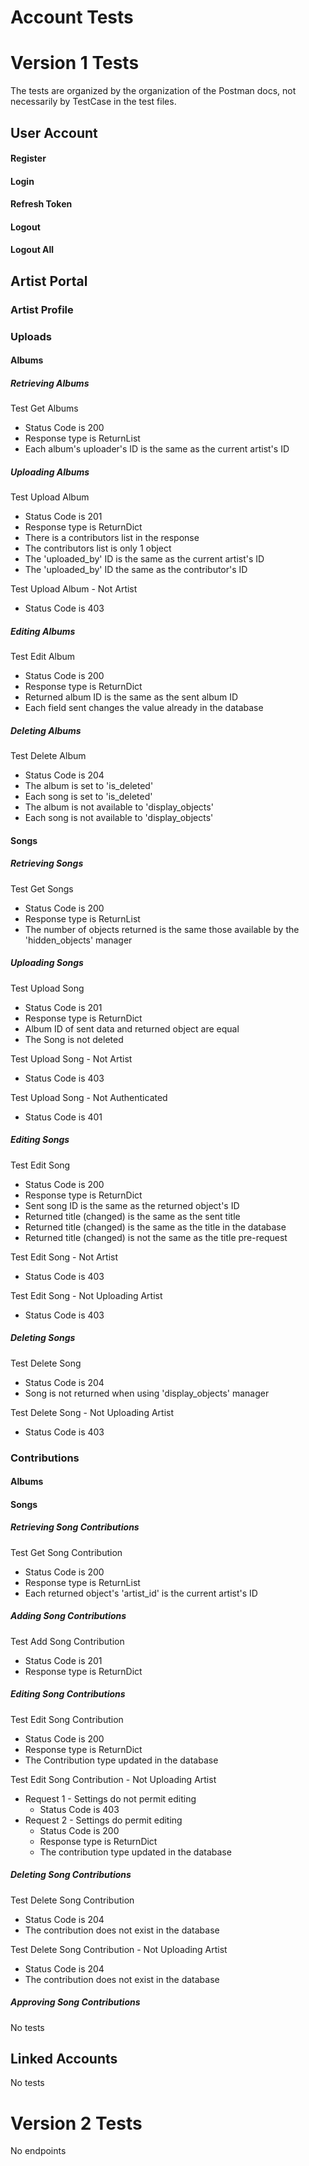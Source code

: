 # Account Tests

# Version 1 Tests

The tests are organized by the organization of the Postman docs, not necessarily by TestCase in the test files.

## User Account

#### Register

#### Login

#### Refresh Token

#### Logout

#### Logout All

## Artist Portal

### Artist Profile

### Uploads

#### Albums

##### Retrieving Albums

Test Get Albums
- Status Code is 200
- Response type is ReturnList
- Each album's uploader's ID is the same as the current artist's ID

##### Uploading Albums

Test Upload Album
- Status Code is 201
- Response type is ReturnDict
- There is a contributors list in the response
- The contributors list is only 1 object
- The 'uploaded_by' ID is the same as the current artist's ID
- The 'uploaded_by' ID the same as the contributor's ID

Test Upload Album - Not Artist
- Status Code is 403

##### Editing Albums

Test Edit Album
- Status Code is 200
- Response type is ReturnDict
- Returned album ID is the same as the sent album ID
- Each field sent changes the value already in the database

##### Deleting Albums

Test Delete Album
- Status Code is 204
- The album is set to 'is_deleted'
- Each song is set to 'is_deleted'
- The album is not available to 'display_objects'
- Each song is not available to 'display_objects'

#### Songs

##### Retrieving Songs

Test Get Songs
- Status Code is 200
- Response type is ReturnList
- The number of objects returned is the same those available by the 'hidden_objects' manager

##### Uploading Songs

Test Upload Song
- Status Code is 201
- Response type is ReturnDict
- Album ID of sent data and returned object are equal
- The Song is not deleted

Test Upload Song - Not Artist
- Status Code is 403

Test Upload Song - Not Authenticated
- Status Code is 401

##### Editing Songs

Test Edit Song
- Status Code is 200
- Response type is ReturnDict
- Sent song ID is the same as the returned object's ID
- Returned title (changed) is the same as the sent title
- Returned title (changed) is the same as the title in the database
- Returned title (changed) is not the same as the title pre-request

Test Edit Song - Not Artist
- Status Code is 403

Test Edit Song - Not Uploading Artist
- Status Code is 403

##### Deleting Songs

Test Delete Song
- Status Code is 204
- Song is not returned when using 'display_objects' manager

Test Delete Song - Not Uploading Artist
- Status Code is 403

### Contributions

#### Albums

#### Songs

##### Retrieving Song Contributions

Test Get Song Contribution
- Status Code is 200
- Response type is ReturnList
- Each returned object's 'artist_id' is the current artist's ID

##### Adding Song Contributions

Test Add Song Contribution
- Status Code is 201
- Response type is ReturnDict

##### Editing Song Contributions

Test Edit Song Contribution
- Status Code is 200
- Response type is ReturnDict
- The Contribution type updated in the database

Test Edit Song Contribution - Not Uploading Artist
- Request 1 - Settings do not permit editing
    - Status Code is 403
- Request 2 - Settings do permit editing
    - Status Code is 200
    - Response type is ReturnDict
    - The contribution type updated in the database

##### Deleting Song Contributions

Test Delete Song Contribution
- Status Code is 204
- The contribution does not exist in the database

Test Delete Song Contribution - Not Uploading Artist
- Status Code is 204
- The contribution does not exist in the database

##### Approving Song Contributions

No tests

## Linked Accounts

No tests

# Version 2 Tests

No endpoints

